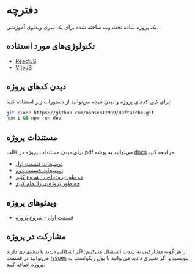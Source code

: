 # دفترچه

یک پروژه ساده تحت وب ساخته شده برای یک سری ویدئوی آموزشی.

## ‌تکنولوژی‌های مورد استفاده

- [ReactJS](https://reactjs.org/)
- [ViteJS](https://vitejs.dev/)

## دیدن کدهای پروژه

برای کپی کدهای پروژه و دیدن نتیجه می‌توانید از دستورات زیر استفاده کنید:

```sh
git clone https://github.com/mohsen12999/daftarche.git
npm i && npm run dev
```

## مستندات پروژه

برای دیدن مستندات پروژه در قالب pdf می‌توانید به پوشه [docs](./docs/) مراجعه کنید.

- [توضیحات قسمت اول](/docs/daftarche-part-1.pdf)
- [توضیحات قسمت دوم](/docs/daftarche-part-2.pdf)
- [چه طور پروژه‌ای را شروع کنیم](/docs/starting-a-project.pdf)
- [چه طور پروژه‌ای را تمام کنیم](/docs/finish-a-project.pdf)

## ویدئو‌های پروژه

- [قسمت اول - شروع پروژه](https://www.youtube.com/watch?v=YfJkWwZDIS8)

## مشارکت در پروژه

از هر گونه مشارکتی به شدت استقبال می‌کنیم. اگر اشکالی دیدید یا پیشنهادی دارید می‌توانید در قسمت [Issues](https://github.com/mohsen12999/daftarche/issues) بنویسید و اگر تغییری دادید  می‌توانید با پول ریکوئست به پروژه اضافه کنید.